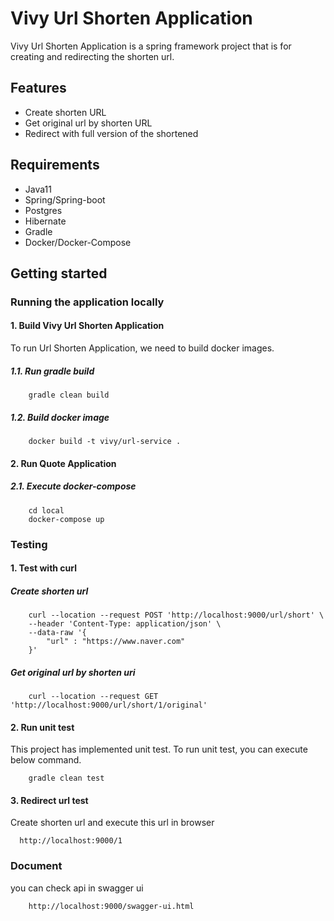 # Vivy Url Shorten Application

Vivy Url Shorten Application is a spring framework project that is for creating and redirecting the shorten url.

## Features
- Create shorten URL
- Get original url by shorten URL
- Redirect with full version of the shortened

## Requirements
* Java11
* Spring/Spring-boot
* Postgres
* Hibernate
* Gradle
* Docker/Docker-Compose

## Getting started

### Running the application locally

#### 1. Build Vivy Url Shorten Application

To run Url Shorten Application, we need to build docker images.

##### 1.1. Run gradle build
```
    gradle clean build
```

##### 1.2. Build docker image
```
    docker build -t vivy/url-service .
```

#### 2. Run Quote Application

##### 2.1. Execute docker-compose
```
    cd local
    docker-compose up
```
### Testing

#### 1. Test with curl
##### Create shorten url
```
    curl --location --request POST 'http://localhost:9000/url/short' \
    --header 'Content-Type: application/json' \
    --data-raw '{
        "url" : "https://www.naver.com"
    }'
```

##### Get original url by shorten uri

```
    curl --location --request GET 'http://localhost:9000/url/short/1/original'
```

#### 2. Run unit test

This project has implemented unit test.
To run unit test, you can execute below command.
```
    gradle clean test 
```

#### 3. Redirect url test

Create shorten url and execute this url in browser
```
  http://localhost:9000/1
```

### Document

you can check api in swagger ui

```
    http://localhost:9000/swagger-ui.html
```